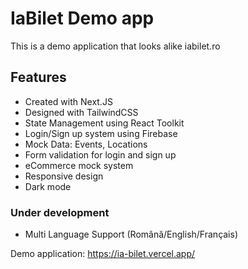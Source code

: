 # IaBilet Demo app

This is a demo application that looks alike iabilet.ro

## Features

- Created with Next.JS
- Designed with TailwindCSS
- State Management using React Toolkit
- Login/Sign up system using Firebase
- Mock Data: Events, Locations
- Form validation for login and sign up
- eCommerce mock system
- Responsive design
- Dark mode

### Under development

- Multi Language Support (Română/English/Français)

Demo application: https://ia-bilet.vercel.app/
